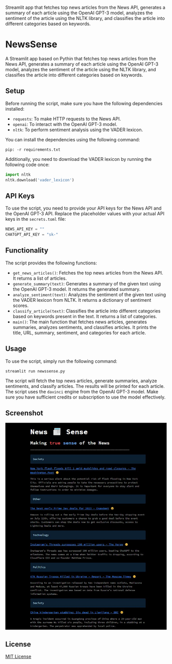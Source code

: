 Streamlit app that fetches top news articles from the News API, generates a summary of each article using the OpenAI GPT-3 model, analyzes the sentiment of the article using the NLTK library, and classifies the article into different categories based on keywords.

# NewsSense
A Streamlit app based on Pythin that fetches top news articles from the News API, generates a summary of each article using the OpenAI GPT-3 model, analyzes the sentiment of the article using the NLTK library, and classifies the article into different categories based on keywords.

## Setup
Before running the script, make sure you have the following dependencies installed:
- `requests`: To make HTTP requests to the News API.
- `openai`: To interact with the OpenAI GPT-3 model.
- `nltk`: To perform sentiment analysis using the VADER lexicon.

You can install the dependencies using the following command:
```
pip: -r requirements.txt
```

Additionally, you need to download the VADER lexicon by running the following code once:
```python
import nltk
nltk.download('vader_lexicon')
```

## API Keys
To use the script, you need to provide your API keys for the News API and the OpenAI GPT-3 API. Replace the placeholder values with your actual API keys in the `secrets.toml` file:
```python
NEWS_API_KEY = ""
CHATGPT_API_KEY = "sk-"
```

## Functionality
The script provides the following functions:
- `get_news_articles()`: Fetches the top news articles from the News API. It returns a list of articles.
- `generate_summary(text)`: Generates a summary of the given text using the OpenAI GPT-3 model. It returns the generated summary.
- `analyze_sentiment(text)`: Analyzes the sentiment of the given text using the VADER lexicon from NLTK. It returns a dictionary of sentiment scores.
- `classify_article(text)`: Classifies the article into different categories based on keywords present in the text. It returns a list of categories.
- `main()`: The main function that fetches news articles, generates summaries, analyzes sentiments, and classifies articles. It prints the title, URL, summary, sentiment, and categories for each article.

## Usage
To use the script, simply run the following command:
```
streamlit run newssense.py
```
The script will fetch the top news articles, generate summaries, analyze sentiments, and classify articles. The results will be printed for each article. The script uses the `davinci` engine from the OpenAI GPT-3 model. Make sure you have sufficient credits or subscription to use the model effectively.

## Screenshot
![Screenshot](screenshot.JPG)

## License
[MIT License](https://github.com/tanmaychk/news-sense/blob/main/LICENSE)
